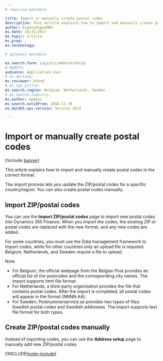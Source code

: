 ```yaml
---
# required metadata

title: Import or manually create postal codes
description: This article explains how to import and manually create postal codes in the correct format. 
author: EvgenyPopovMBS
ms.date: 10/31/2017
ms.topic: article
ms.prod: 
ms.technology: 

# optional metadata

ms.search.form: LogisticsAddressSetup
# ROBOTS: 
audience: Application User
# ms.devlang: 
ms.reviewer: kfend
# ms.tgt_pltfrm: 
ms.search.region: Belgium, Netherlands, Sweden
# ms.search.industry: 
ms.author: epopov
ms.search.validFrom: 2016-11-30
ms.dyn365.ops.version: Version 1611

---
```


# Import or manually create postal codes

[!include [banner](../includes/banner.md)]

This article explains how to import and manually create postal codes in the correct format. 

The import process lets you update the ZIP/postal codes for a specific country/region. You can also create postal codes manually.

## Import ZIP/postal codes
You can use the **Import ZIP/postal codes** page to import new postal codes into Dynamics 365 Finance. When you import the codes, the existing ZIP or postal codes are replaced with the new format, and any new codes are added.

For some countries, you must use the Data management framework to import codes, while for other countries only an upload file is required. Belgium, Netherlands, and Sweden require a file to upload.

> [!NOTE]
> -   For Belgium, the official webpage from the Belgian Post provides an official list of the postcodes and the corresponding city names. The import supports html file format.
> -   For Netherlands, a third-party organization provides the file that contains postal codes. After the import is completed, all postal codes will appear in the format (NNNN AA).
> -   For Sweden, Postnummerservice.se provides two types of files: Swedish postal codes and Swedish addresses. The import supports text file format for both types.


## Create ZIP/postal codes manually
Instead of importing codes, you can use the **Address setup** page to manually add new ZIP/postal codes.




[!INCLUDE[footer-include](../../includes/footer-banner.md)]